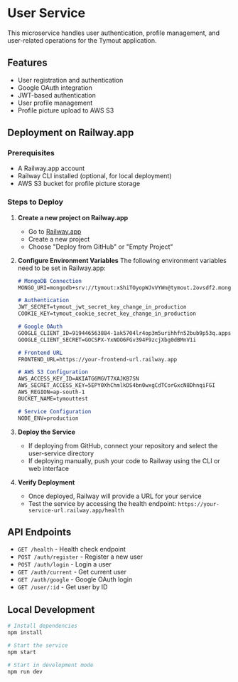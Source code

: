 # User Service

This microservice handles user authentication, profile management, and user-related operations for the Tymout application.

## Features

- User registration and authentication
- Google OAuth integration
- JWT-based authentication
- User profile management
- Profile picture upload to AWS S3

## Deployment on Railway.app

### Prerequisites

- A Railway.app account
- Railway CLI installed (optional, for local deployment)
- AWS S3 bucket for profile picture storage

### Steps to Deploy

1. **Create a new project on Railway.app**
   - Go to [Railway.app](https://railway.app/)
   - Create a new project
   - Choose "Deploy from GitHub" or "Empty Project"

2. **Configure Environment Variables**
   The following environment variables need to be set in Railway.app:

   ```markdown
   # MongoDB Connection
   MONGO_URI=mongodb+srv://tymout:xShiTOyopWJvVYWn@tymout.2ovsdf2.mongodb.net/
   
   # Authentication
   JWT_SECRET=tymout_jwt_secret_key_change_in_production
   COOKIE_KEY=tymout_cookie_secret_key_change_in_production
   
   # Google OAuth
   GOOGLE_CLIENT_ID=919446563884-1ak5704lr4op3m5urihhfn52bub9p53q.apps.googleusercontent.com
   GOOGLE_CLIENT_SECRET=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
   
   # Frontend URL
   FRONTEND_URL=https://your-frontend-url.railway.app
   
   # AWS S3 Configuration
   AWS_ACCESS_KEY_ID=AKIATG6MGVT7XAJKB7SN
   AWS_SECRET_ACCESS_KEY=5EPY0XhChmlkDS4bn0wxgCdTCorGxcN8DhnqiFGI
   AWS_REGION=ap-south-1
   BUCKET_NAME=tymouttest
   
   # Service Configuration
   NODE_ENV=production
   ```

3. **Deploy the Service**
   - If deploying from GitHub, connect your repository and select the user-service directory
   - If deploying manually, push your code to Railway using the CLI or web interface

4. **Verify Deployment**
   - Once deployed, Railway will provide a URL for your service
   - Test the service by accessing the health endpoint: `https://your-service-url.railway.app/health`

## API Endpoints

- `GET /health` - Health check endpoint
- `POST /auth/register` - Register a new user
- `POST /auth/login` - Login a user
- `GET /auth/current` - Get current user
- `GET /auth/google` - Google OAuth login
- `GET /user/:id` - Get user by ID

## Local Development

```bash
# Install dependencies
npm install

# Start the service
npm start

# Start in development mode
npm run dev
